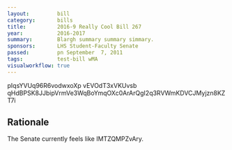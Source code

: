 ```yaml
---
layout:         bill
category:       bills
title:          2016-9 Really Cool Bill 267
year:           2016-2017
summary:        Blargh summary summary simmary.
sponsors:       LHS Student-Faculty Senate
passed:         pn September  7, 2011
tags:           test-bill wMA
visualworkflow: true
---
```



pIqsYVUq96R6vodwxoXp vEVOdT3xVKUvsb qHdBPSK8JJbipVrmVe3WqBoYmqOXc0ArArQgI2q3RVWmKDVCJMyjzn8KZT7i 




Rationale
---------
The Senate currently feels like IMTZQMPZvAry.
